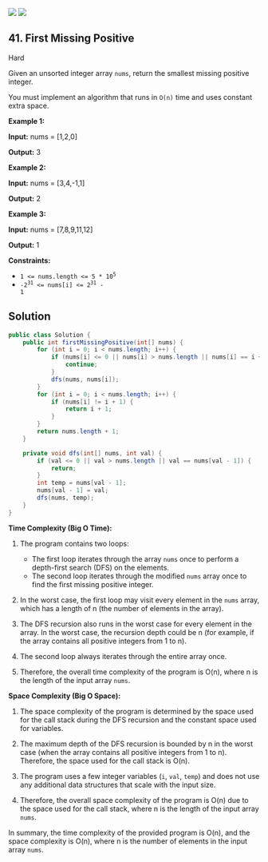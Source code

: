 [![](https://img.shields.io/github/stars/javadev/LeetCode-in-Java?label=Stars&style=flat-square)](https://github.com/javadev/LeetCode-in-Java)
[![](https://img.shields.io/github/forks/javadev/LeetCode-in-Java?label=Fork%20me%20on%20GitHub%20&style=flat-square)](https://github.com/javadev/LeetCode-in-Java/fork)

## 41\. First Missing Positive

Hard

Given an unsorted integer array `nums`, return the smallest missing positive integer.

You must implement an algorithm that runs in `O(n)` time and uses constant extra space.

**Example 1:**

**Input:** nums = [1,2,0]

**Output:** 3 

**Example 2:**

**Input:** nums = [3,4,-1,1]

**Output:** 2 

**Example 3:**

**Input:** nums = [7,8,9,11,12]

**Output:** 1 

**Constraints:**

*   <code>1 <= nums.length <= 5 * 10<sup>5</sup></code>
*   <code>-2<sup>31</sup> <= nums[i] <= 2<sup>31</sup> - 1</code>

## Solution

```java
public class Solution {
    public int firstMissingPositive(int[] nums) {
        for (int i = 0; i < nums.length; i++) {
            if (nums[i] <= 0 || nums[i] > nums.length || nums[i] == i + 1) {
                continue;
            }
            dfs(nums, nums[i]);
        }
        for (int i = 0; i < nums.length; i++) {
            if (nums[i] != i + 1) {
                return i + 1;
            }
        }
        return nums.length + 1;
    }

    private void dfs(int[] nums, int val) {
        if (val <= 0 || val > nums.length || val == nums[val - 1]) {
            return;
        }
        int temp = nums[val - 1];
        nums[val - 1] = val;
        dfs(nums, temp);
    }
}
```

**Time Complexity (Big O Time):**

1. The program contains two loops:
   - The first loop iterates through the array `nums` once to perform a depth-first search (DFS) on the elements.
   - The second loop iterates through the modified `nums` array once to find the first missing positive integer.

2. In the worst case, the first loop may visit every element in the `nums` array, which has a length of n (the number of elements in the array).

3. The DFS recursion also runs in the worst case for every element in the array. In the worst case, the recursion depth could be n (for example, if the array contains all positive integers from 1 to n).

4. The second loop always iterates through the entire array once.

5. Therefore, the overall time complexity of the program is O(n), where n is the length of the input array `nums`.

**Space Complexity (Big O Space):**

1. The space complexity of the program is determined by the space used for the call stack during the DFS recursion and the constant space used for variables.

2. The maximum depth of the DFS recursion is bounded by n in the worst case (when the array contains all positive integers from 1 to n). Therefore, the space used for the call stack is O(n).

3. The program uses a few integer variables (`i`, `val`, `temp`) and does not use any additional data structures that scale with the input size.

4. Therefore, the overall space complexity of the program is O(n) due to the space used for the call stack, where n is the length of the input array `nums`.

In summary, the time complexity of the provided program is O(n), and the space complexity is O(n), where n is the number of elements in the input array `nums`.
